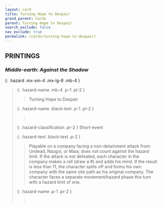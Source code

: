 ```yaml
---
layout: card
title: Turning Hope to Despair
grand_parent: Cards
parent: Turning Hope to Despair
search_exclude: false
nav_exclude: true
permalink: /cards/turning-hope-to-despair/
---
```


## PRINTINGS


### _Middle-earth: Against the Shadow_

{: .hazard .mx-sm-4 .mx-lg-8 .mb-4 }
> {: .hazard-name .mb-4 .p-1 .pl-2 }
> > <div class="hazard-mp"></div>
> > <div class="card-name">Turning Hope to Despair</div>
>
> {: .hazard-name .black-text .p-1 .pl-2 }
> > &nbsp;
>
> {: .hazard-classification .pr-2 }
> Short-event
>
> {: .hazard-text .black-text .p-2 }
> > Playable on a company facing a non-detainment attack from: Undead, Nazgul, or Maia; does not count against the hazard limit. If the attack is not defeated, each character in the company makes a roll (draw a #) and adds his mind. If the result is less than 11, the character splits off and forms his own company with the same site path as his original company. The character faces a separate movement/hazard phase this turn with a hazard limit of one.  
>
> {: .hazard-name .p-1 .pr-2 }
> > <div class="card-shield"></div>
> > <div class="card-corruption">&nbsp;</div>
